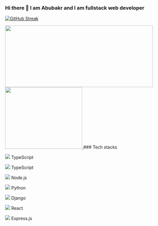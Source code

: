 ### Hi there 👋 I am Abubakr and I am fullstack web developer

[![GitHub Streak](https://streak-stats.demolab.com?user=akrv7591&theme=blue-green&hide_border=true&card_width=730)](https://akrv.dev)

<a href="https://akrv.dev">
  <img width=480 height=200 src="https://github-readme-stats-kappa-seven-85.vercel.app/api?username=akrv7591&show_icons=true&theme=tokyonight&include_all_commits=true&rank_icon=github&hide=stars,prs,issues" />
</a>
<a href="https://github.com/anuraghazra/convoychat">
  <img  width=250 height=200 src="https://github-readme-stats-kappa-seven-85.vercel.app/api/top-langs/?username=akrv7591&layout=donut&theme=tokyonight&langs_count=5" />
</a>
### Tech stacks

![](https://akrv.dev/assets/brand-logos/typescript.svg) TypeScript

![](https://akrv.dev/assets/brand-logos/javascript.svg) TypeScript

![](https://akrv.dev/assets/brand-logos/nodejs-icon.svg) Node.js

![](https://akrv.dev/assets/brand-logos/python.svg) Python

![](https://akrv.dev/assets/brand-logos/django-icon.svg) Django

![](https://akrv.dev/assets/brand-logos/react.svg) React

![](https://akrv.dev/assets/brand-logos/express.svg) Express.js
